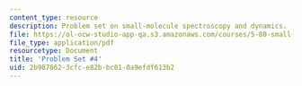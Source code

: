 ```yaml
---
content_type: resource
description: Problem set on small-molecule spectroscopy and dynamics.
file: https://ol-ocw-studio-app-qa.s3.amazonaws.com/courses/5-80-small-molecule-spectroscopy-and-dynamics-fall-2008/2b9878623cfce82bbc010a9efdf613b2_ps4_1987.pdf
file_type: application/pdf
resourcetype: Document
title: 'Problem Set #4'
uid: 2b987862-3cfc-e82b-bc01-0a9efdf613b2
---
```

